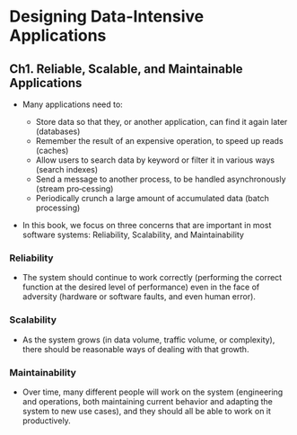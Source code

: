 # Designing Data-Intensive Applications

## Ch1. Reliable, Scalable, and Maintainable Applications
* Many applications need to:
	* Store data so that they, or another application, can find it again later (databases)
	* Remember the result of an expensive operation, to speed up reads (caches)
	* Allow users to search data by keyword or filter it in various ways (search indexes)
	* Send a message to another process, to be handled asynchronously (stream pro‐cessing)
	* Periodically crunch a large amount of accumulated data (batch processing)

* In this book, we focus on three concerns that are important in most software systems: Reliability, Scalability, and Maintainability

### Reliability
* The system should continue to work correctly (performing the correct function at the desired level of performance) even in the face of adversity (hardware or software faults, and even human error). 

### Scalability
* As the system grows (in data volume, traffic volume, or complexity), there should be reasonable ways of dealing with that growth.
 
### Maintainability
* Over time, many different people will work on the system (engineering and operations, both maintaining current behavior and adapting the system to new use cases), and they should all be able to work on it productively.
